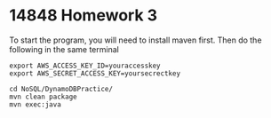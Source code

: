 # 14848 Homework 3

To start the program, you will need to install maven first.
Then do the following in the same terminal

```
export AWS_ACCESS_KEY_ID=youraccesskey
export AWS_SECRET_ACCESS_KEY=yoursecrectkey

cd NoSQL/DynamoDBPractice/
mvn clean package
mvn exec:java
```